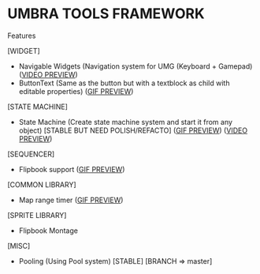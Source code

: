 # UMBRA TOOLS FRAMEWORK

Features 

[WIDGET]
- Navigable Widgets (Navigation system for UMG (Keyboard + Gamepad) ([VIDEO PREVIEW](https://www.youtube.com/watch?v=w3XfJTXJ89w))
- ButtonText (Same as the button but with a textblock as child with editable properties) ([GIF PREVIEW](http://image.ibb.co/h485Ln/Button_Text_Overview.gif))

[STATE MACHINE]
- State Machine (Create state machine system and start it from any object) [STABLE BUT NEED POLISH/REFACTO] ([GIF PREVIEW](https://image.ibb.co/dBXf37/SM_Overview.gif))
([VIDEO PREVIEW](https://www.youtube.com/watch?v=Be6-4IMY-fY))

[SEQUENCER]
- Flipbook support ([GIF PREVIEW](http://image.ibb.co/fme4H7/Seq_Flipbook_Overview.gif))

[COMMON LIBRARY]
- Map range timer ([GIF PREVIEW](http://image.ibb.co/ddt0mS/Map_Range_Timer_Overview.gif))

[SPRITE LIBRARY]
- Flipbook Montage

[MISC]
- Pooling (Using Pool system) [STABLE] [BRANCH => master]
